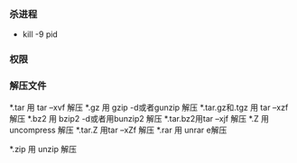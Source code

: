 ### 杀进程

- kill -9 pid

### 权限





### 解压文件

*.tar 用 tar –xvf 解压
*.gz 用 gzip -d或者gunzip 解压
*.tar.gz和.tgz 用 tar –xzf 解压
*.bz2 用 bzip2 -d或者用bunzip2 解压
*.tar.bz2用tar –xjf 解压
*.Z 用 uncompress 解压
*.tar.Z 用tar –xZf 解压
*.rar 用 unrar e解压

*.zip 用 unzip 解压

